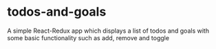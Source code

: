 # todos-and-goals
A simple React-Redux app which displays a list of todos and goals with some basic functionality such as add, remove and toggle
